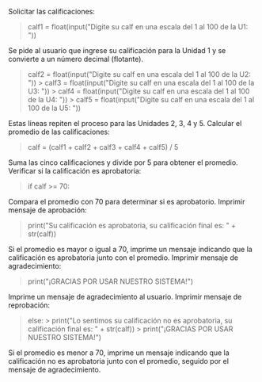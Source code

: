 
Solicitar las calificaciones:
> calf1 = float(input("Digite su calf en una escala del 1 al 100 de la U1: "))

Se pide al usuario que ingrese su calificación para la Unidad 1 y se convierte a un número decimal (flotante).
> calf2 = float(input("Digite su calf en una escala del 1 al 100 de la U2: ")) > calf3 = float(input("Digite su calf en una escala del 1 al 100 de la U3: ")) > calf4 = float(input("Digite su calf en una escala del 1 al 100 de la U4: ")) > calf5 = float(input("Digite su calf en una escala del 1 al 100 de la U5: "))

Estas líneas repiten el proceso para las Unidades 2, 3, 4 y 5.
Calcular el promedio de las calificaciones:
> calf = (calf1 + calf2 + calf3 + calf4 + calf5) / 5

Suma las cinco calificaciones y divide por 5 para obtener el promedio.
Verificar si la calificación es aprobatoria:
> if calf >= 70:

Compara el promedio con 70 para determinar si es aprobatorio.
Imprimir mensaje de aprobación:
> print("Su calificación es aprobatoria, su calificación final es: " + str(calf))

Si el promedio es mayor o igual a 70, imprime un mensaje indicando que la calificación es aprobatoria junto con el promedio.
Imprimir mensaje de agradecimiento:
> print("¡GRACIAS POR USAR NUESTRO SISTEMA!")

Imprime un mensaje de agradecimiento al usuario.
Imprimir mensaje de reprobación:
> else: > print("Lo sentimos su calificación no es aprobatoria, su calificación final es: " + str(calf)) > print("¡GRACIAS POR USAR NUESTRO SISTEMA!")

Si el promedio es menor a 70, imprime un mensaje indicando que la calificación no es aprobatoria junto con el promedio, seguido por el mensaje de agradecimiento.
